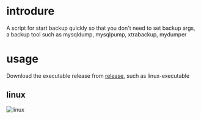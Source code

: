 # introdure
A script for start backup quickly so that you don't need to set backup args, a backup tool such as mysqldump, mysqlpump, xtrabackup, mydumper

# usage
Download the executable release from [release](https://github.com/michael-liumh/mysqlbackup/releases), such as linux-executable

## linux
![linux](https://github.com/user-attachments/assets/2f1590a5-ae80-42d0-b793-7a60443c8b02)

